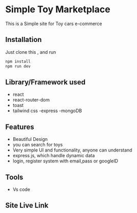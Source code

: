 # Simple Toy Marketplace

This is a Simple site for Toy cars e-commerce

## Installation

Just clone this , and run 

```bash
npm install
npm run dev
```
## Library/Framework used
- react
- react-router-dom
- toast
- tailwind css
-express
-mongoDB

## Features

- Beautiful Design
- you can search for toys
- Very simple UI and functionality, anyone can understand
- express js, which handle dynamic data
- login, register system with email,pass or googleID

## Tools
- Vs code



## Site Live Link
